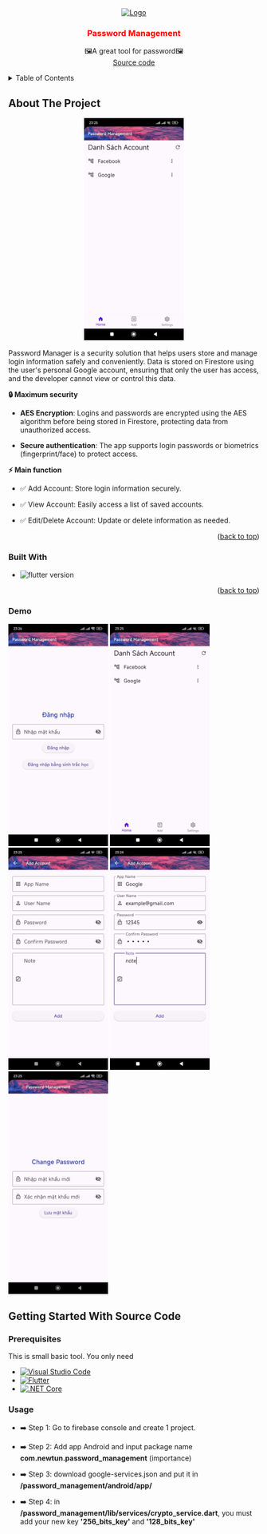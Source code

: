 <div align="center" id="readme-top">
  <a align="center" href="https://github.com/othneildrew/Best-README-Template">
    <img src="https://cdn-icons-png.flaticon.com/512/4429/4429903.png" alt="Logo" width="80" height="80">
  </a>

  <h3 align="center" style="color: red;">Password Management</h3>

  <p align="center">
    🖼️A great tool for password🖼️
    <br />
    <a href="./password_management/">Source code</a>
  </p>
</div>

<!-- TABLE OF CONTENTS -->
<details>
  <summary>Table of Contents</summary>
  <ol>
    <li>
      <a href="#about-the-project">About The Project</a>
      <ul>
        <li><a href="#built-with">Built With</a></li>
        <li><a href="#demo">Demo</a></li>
      </ul>
    </li>
    <li>
      <a href="#getting-started-with-source-code">Getting Started With Source Code</a>
      <ul>
        <li><a href="#prerequisites">Prerequisites</a></li>
        <li><a href="#usage">Usage</a></li>
      </ul>
    </li>
  </ol>
</details>

<!-- ABOUT THE PROJECT -->

## About The Project

<p align="center"><img src="./images/2.jpg"  width="200" /></P>

<p>
Password Manager is a security solution that helps users store and manage login information safely and conveniently. Data is stored on Firestore using the user's personal Google account, ensuring that only the user has access, and the developer cannot view or control this data.</p>

<p><b>🔒 Maximum security</b></p>

-   <b>AES Encryption</b>: Logins and passwords are encrypted using the AES algorithm before being stored in Firestore, protecting data from unauthorized access.

-   <b>Secure authentication</b>: The app supports login passwords or biometrics (fingerprint/face) to protect access.

<p><b>⚡ Main function</b></p>

-   ✅ Add Account: Store login information securely.

-   ✅ View Account: Easily access a list of saved accounts.

-   ✅ Edit/Delete Account: Update or delete information as needed.

<p align="right">(<a href="#readme-top">back to top</a>)</p>

### Built With

-   ![flutter version](https://img.shields.io/badge/flutter-v.3.27.3-02569B?style=flat&logo=flutter&logoColor=%2302569B&logoSize=20&label=Flutter&labelColor=%23ffffff&color=%2302569B)

<p align="right">(<a href="#readme-top">back to top</a>)</p>

### Demo

<p>
    <img src="./images/1.jpg" width="200" />
    <img src="./images/2.jpg" width="200" />
    <img src="./images/3.jpg" width="200" />
    <img src="./images/4.jpg" width="200" />
    <img src="./images/5.jpg" width="200" />
</p>

## Getting Started With Source Code

### Prerequisites

This is small basic tool. You only need

-   [![Visual Studio Code][VisualStudioCodeBadge]][VisualStudioCodeURL]
-   [![Flutter][DartBadge]][DartURL]
-   [![.NET Core][FlutterBadge]][FlutterCoreURL]

[VisualStudioCodeBadge]: https://img.shields.io/badge/IDE-Visual_Studio_Code-0077FF.svg?logo=visual-studio&style=for-the-badge&logo=nextdotjs&logoColor=white&labelColor=fecaca
[VisualStudioCodeURL]: https://code.visualstudio.com/
[DartBadge]: https://img.shields.io/badge/dart-v.3.27.3-0175C2?style=flat&logo=dart&logoColor=%230175C2&logoSize=20&label=Dart&labelColor=%23ffffff&color=%2302569B
[DartURL]: https://dart.dev/docs
[FlutterBadge]: https://img.shields.io/badge/flutter-v.3.27.3-02569B?style=flat&logo=flutter&logoColor=%2302569B&logoSize=20&label=Flutter&labelColor=%23ffffff&color=%2302569B
[FlutterCoreURL]: https://docs.flutter.dev/

### Usage

-   ➡️ Step 1: Go to firebase console and create 1 project.

-   ➡️ Step 2: Add app Android and input package name <b>com.newtun.password_management</b> (importance)

-   ➡️ Step 3: download google-services.json and put it in <b>/password_management/android/app/</b>

-   ➡️ Step 4: in <b>/password_management/lib/services/crypto_service.dart</b>, you must add your new key <b>'256_bits_key'</b> and <b>'128_bits_key'</b>
